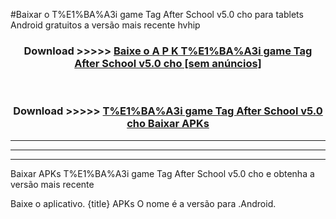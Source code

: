 #Baixar o T%E1%BA%A3i game Tag After School v5.0 cho   para tablets Android gratuitos a versão mais recente hvhip


<div align="center">
<h3>Download >>>>> <a href="https://pt-web.web.app/?pt= T%E1%BA%A3i game Tag After School v5.0 cho ">Baixe o A P K T%E1%BA%A3i game Tag After School v5.0 cho  [sem anúncios]</a></h3><br>

<h3>Download >>>>> <a href="https://pt-web.web.app/?pt= T%E1%BA%A3i game Tag After School v5.0 cho ">T%E1%BA%A3i game Tag After School v5.0 cho  Baixar APKs</a></h3>
</div>

----------------------------------------------------------

----------------------------------------------------------

----------------------------------------------------------

Baixar APKs T%E1%BA%A3i game Tag After School v5.0 cho  e obtenha a versão mais recente

Baixe o aplicativo. {title} APKs O nome é a versão para .Android.


